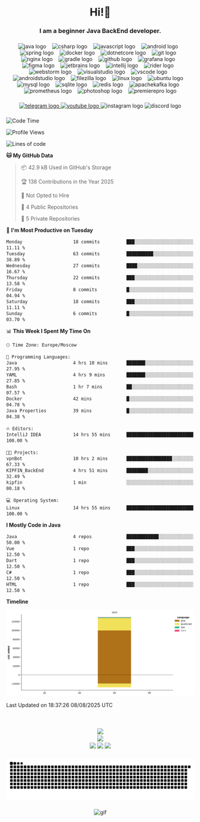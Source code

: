 <h1 align="center">Hi!👋</h1>

###

<h3 align="center">I am a beginner Java BackEnd developer.</h3>

###

<div align="center">
  <img src="https://cdn.jsdelivr.net/gh/devicons/devicon/icons/java/java-original-wordmark.svg" height="54" alt="java logo"  />
  <img width="8" />
  <img src="https://cdn.jsdelivr.net/gh/devicons/devicon/icons/csharp/csharp-original.svg" height="54" alt="csharp logo"  />
  <img width="8" />
  <img src="https://cdn.jsdelivr.net/gh/devicons/devicon/icons/javascript/javascript-plain.svg" height="54" alt="javascript logo"  />
  <img width="8" />
  <img src="https://cdn.jsdelivr.net/gh/devicons/devicon/icons/android/android-plain-wordmark.svg" height="54" alt="android logo"  />
  <img width="8" />
  <img src="https://cdn.jsdelivr.net/gh/devicons/devicon/icons/spring/spring-original-wordmark.svg" height="54" alt="spring logo"  />
  <img width="8" />
  <img src="https://cdn.jsdelivr.net/gh/devicons/devicon/icons/docker/docker-original-wordmark.svg" height="54" alt="docker logo"  />
  <img width="8" />
  <img src="https://cdn.jsdelivr.net/gh/devicons/devicon/icons/dotnetcore/dotnetcore-original.svg" height="54" alt="dotnetcore logo"  />
  <img width="8" />
  <img src="https://cdn.jsdelivr.net/gh/devicons/devicon/icons/git/git-plain-wordmark.svg" height="54" alt="git logo"  />
  <img width="8" />
  <img src="https://cdn.jsdelivr.net/gh/devicons/devicon/icons/nginx/nginx-original.svg" height="54" alt="nginx logo"  />
  <img width="8" />
  <img src="https://cdn.jsdelivr.net/gh/devicons/devicon/icons/gradle/gradle-original-wordmark.svg" height="54" alt="gradle logo"  />
  <img width="8" />
  <img src="https://cdn.jsdelivr.net/gh/devicons/devicon/icons/github/github-original-wordmark.svg" height="54" alt="github logo"  />
  <img width="8" />
  <img src="https://cdn.jsdelivr.net/gh/devicons/devicon/icons/grafana/grafana-original-wordmark.svg" height="54" alt="grafana logo"  />
  <img width="8" />
  <img src="https://cdn.jsdelivr.net/gh/devicons/devicon/icons/figma/figma-original.svg" height="54" alt="figma logo"  />
  <img width="8" />
  <img src="https://cdn.jsdelivr.net/gh/devicons/devicon/icons/jetbrains/jetbrains-original.svg" height="54" alt="jetbrains logo"  />
  <img width="8" />
  <img src="https://cdn.jsdelivr.net/gh/devicons/devicon/icons/intellij/intellij-original.svg" height="54" alt="intellij logo"  />
  <img width="8" />
  <img src="https://cdn.jsdelivr.net/gh/devicons/devicon/icons/rider/rider-original.svg" height="54" alt="rider logo"  />
  <img width="8" />
  <img src="https://cdn.jsdelivr.net/gh/devicons/devicon/icons/webstorm/webstorm-original.svg" height="54" alt="webstorm logo"  />
  <img width="8" />
  <img src="https://cdn.jsdelivr.net/gh/devicons/devicon/icons/visualstudio/visualstudio-plain-wordmark.svg" height="54" alt="visualstudio logo"  />
  <img width="8" />
  <img src="https://cdn.jsdelivr.net/gh/devicons/devicon/icons/vscode/vscode-original-wordmark.svg" height="54" alt="vscode logo"  />
  <img width="8" />
  <img src="https://cdn.jsdelivr.net/gh/devicons/devicon/icons/androidstudio/androidstudio-plain-wordmark.svg" height="54" alt="androidstudio logo"  />
  <img width="8" />
  <img src="https://cdn.jsdelivr.net/gh/devicons/devicon/icons/filezilla/filezilla-plain-wordmark.svg" height="54" alt="filezilla logo"  />
  <img width="8" />
  <img src="https://cdn.jsdelivr.net/gh/devicons/devicon/icons/linux/linux-original.svg" height="54" alt="linux logo"  />
  <img width="8" />
  <img src="https://cdn.jsdelivr.net/gh/devicons/devicon/icons/ubuntu/ubuntu-plain.svg" height="54" alt="ubuntu logo"  />
  <img width="8" />
  <img src="https://cdn.jsdelivr.net/gh/devicons/devicon/icons/mysql/mysql-original-wordmark.svg" height="54" alt="mysql logo"  />
  <img width="8" />
  <img src="https://cdn.jsdelivr.net/gh/devicons/devicon/icons/sqlite/sqlite-original-wordmark.svg" height="54" alt="sqlite logo"  />
  <img width="8" />
  <img src="https://cdn.jsdelivr.net/gh/devicons/devicon/icons/redis/redis-original-wordmark.svg" height="54" alt="redis logo"  />
  <img width="8" />
  <img src="https://cdn.jsdelivr.net/gh/devicons/devicon/icons/apachekafka/apachekafka-original-wordmark.svg" height="54" alt="apachekafka logo"  />
  <img width="8" />
  <img src="https://cdn.jsdelivr.net/gh/devicons/devicon/icons/prometheus/prometheus-original-wordmark.svg" height="54" alt="prometheus logo"  />
  <img width="8" />
  <img src="https://cdn.jsdelivr.net/gh/devicons/devicon/icons/photoshop/photoshop-plain.svg" height="54" alt="photoshop logo"  />
  <img width="8" />
  <img src="https://cdn.jsdelivr.net/gh/devicons/devicon/icons/premierepro/premierepro-plain.svg" height="54" alt="premierepro logo"  />
</div>

###

<div align="center">
  <a href="t.me/son_of_dev228" target="_blank">
    <img src="https://img.shields.io/static/v1?message=Telegram&logo=telegram&label=&color=2CA5E0&logoColor=white&labelColor=&style=for-the-badge" height="25" alt="telegram logo"  />
  </a>
  <a href="https://www.youtube.com/@marensovich228" target="_blank">
    <img src="https://img.shields.io/static/v1?message=Youtube&logo=youtube&label=&color=FF0000&logoColor=white&labelColor=&style=for-the-badge" height="25" alt="youtube logo"  />
  </a>
  <img src="https://img.shields.io/static/v1?message=Instagram&logo=instagram&label=&color=E4405F&logoColor=white&labelColor=&style=for-the-badge" height="25" alt="instagram logo"  />
  <img src="https://img.shields.io/static/v1?message=Discord&logo=discord&label=&color=7289DA&logoColor=white&labelColor=&style=for-the-badge" height="25" alt="discord logo"  />
</div>

###


<!--START_SECTION:waka-->
![Code Time](http://img.shields.io/badge/Code%20Time-70%20hrs%2036%20mins-blue)

![Profile Views](http://img.shields.io/badge/Profile%20Views-97-blue)

![Lines of code](https://img.shields.io/badge/From%20Hello%20World%20I%27ve%20Written-40.0%20thousand%20lines%20of%20code-blue)

**🐱 My GitHub Data** 

> 📦 42.9 kB Used in GitHub's Storage 
 > 
> 🏆 138 Contributions in the Year 2025
 > 
> 🚫 Not Opted to Hire
 > 
> 📜 4 Public Repositories 
 > 
> 🔑 5 Private Repositories 
 > 
📅 **I'm Most Productive on Tuesday** 

```text
Monday                   18 commits          ███░░░░░░░░░░░░░░░░░░░░░░   11.11 % 
Tuesday                  63 commits          ██████████░░░░░░░░░░░░░░░   38.89 % 
Wednesday                27 commits          ████░░░░░░░░░░░░░░░░░░░░░   16.67 % 
Thursday                 22 commits          ███░░░░░░░░░░░░░░░░░░░░░░   13.58 % 
Friday                   8 commits           █░░░░░░░░░░░░░░░░░░░░░░░░   04.94 % 
Saturday                 18 commits          ███░░░░░░░░░░░░░░░░░░░░░░   11.11 % 
Sunday                   6 commits           █░░░░░░░░░░░░░░░░░░░░░░░░   03.70 % 
```


📊 **This Week I Spent My Time On** 

```text
🕑︎ Time Zone: Europe/Moscow

💬 Programming Languages: 
Java                     4 hrs 10 mins       ███████░░░░░░░░░░░░░░░░░░   27.95 % 
YAML                     4 hrs 9 mins        ███████░░░░░░░░░░░░░░░░░░   27.85 % 
Bash                     1 hr 7 mins         ██░░░░░░░░░░░░░░░░░░░░░░░   07.57 % 
Docker                   42 mins             █░░░░░░░░░░░░░░░░░░░░░░░░   04.78 % 
Java Properties          39 mins             █░░░░░░░░░░░░░░░░░░░░░░░░   04.38 % 

🔥 Editors: 
IntelliJ IDEA            14 hrs 55 mins      █████████████████████████   100.00 % 

🐱‍💻 Projects: 
vpnBot                   10 hrs 2 mins       █████████████████░░░░░░░░   67.33 % 
KIPFIN_BackEnd           4 hrs 51 mins       ████████░░░░░░░░░░░░░░░░░   32.49 % 
kipfin                   1 min               ░░░░░░░░░░░░░░░░░░░░░░░░░   00.18 % 

💻 Operating System: 
Linux                    14 hrs 55 mins      █████████████████████████   100.00 % 
```

**I Mostly Code in Java** 

```text
Java                     4 repos             ████████████░░░░░░░░░░░░░   50.00 % 
Vue                      1 repo              ███░░░░░░░░░░░░░░░░░░░░░░   12.50 % 
Dart                     1 repo              ███░░░░░░░░░░░░░░░░░░░░░░   12.50 % 
C#                       1 repo              ███░░░░░░░░░░░░░░░░░░░░░░   12.50 % 
HTML                     1 repo              ███░░░░░░░░░░░░░░░░░░░░░░   12.50 % 
```



**Timeline**

![Lines of Code chart](https://raw.githubusercontent.com/marensovich/marensovich/main/assets/bar_graph.png)


 Last Updated on 18:37:26 08/08/2025 UTC
<!--END_SECTION:waka-->


###

<br clear="both">

<div align="center">
  
![](https://github-readme-stats.vercel.app/api?username=marensovich&theme=dark&hide_border=false&include_all_commits=true&count_private=true)<br/>
![](https://nirzak-streak-stats.vercel.app/?user=marensovich&theme=dark&hide_border=false)<br/>
![](https://github-readme-stats.vercel.app/api/top-langs/?username=marensovich&theme=dark&hide_border=false&include_all_commits=true&count_private=true&layout=compact)
![](https://github-profile-trophy.vercel.app/?username=marensovich&theme=radical&no-frame=false&no-bg=true&margin-w=4)
![](https://github-contributor-stats.vercel.app/api?username=marensovich&limit=5&theme=dark&combine_all_yearly_contributions=true)

</div>

###


<div align="center">
  <picture>
    <source media="(prefers-color-scheme: dark)" srcset="https://raw.githubusercontent.com/marensovich/marensovich/output/github-contribution-grid-snake-dark.svg">
    <source media="(prefers-color-scheme: light)" srcset="https://raw.githubusercontent.com/marensovich/marensovich/output/github-contribution-grid-snake.svg">
    <img alt="github contribution grid snake animation" src="https://raw.githubusercontent.com/marensovich/marensovich/output/github-contribution-grid-snake.svg">
</picture>    
</div>

###

<div align="center">
  <img src="https://github.com/marensovich/About/blob/main/ISLEOFMANTT_1.gif" alt="gif"  />
</div>


###
